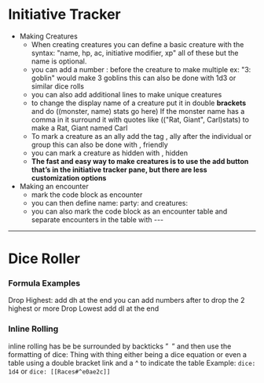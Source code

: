 # Initiative Tracker
- Making Creatures
	- When creating creatures you can define a basic creature with the syntax: "name, hp, ac, initiative modifier, xp" all of these but the name is optional.
	- you can add a number : before the creature to make multiple ex: "3: goblin" would make 3 goblins this can also be done with 1d3 or similar dice rolls
	- you can also add additional lines to make unique creatures
	- to change the display name of a creature put it in double **brackets** and do ((monster, name) stats go here) If the monster name has a comma in it surround it with quotes like (("Rat, Giant", Carl)stats) to make a Rat, Giant named Carl
	- To mark a creature as an ally add the tag , ally after the individual or group this can also be done with , friendly
	- you can mark a creature as hidden with ,  hidden
	- **The fast and easy way to make creatures is to use the add button that’s in the initiative tracker pane, but there are less customization options**
- Making an encounter
	- mark the code block as encounter
	- you can then define name: party: and creatures:
	- you can also mark the code block as an encounter table and separate encounters in the table with ---
---
# Dice Roller
### Formula Examples
Drop Highest: add dh at the end you can add numbers after to drop the 2 highest or more
Drop Lowest add dl at the end
### Inline Rolling
inline rolling has be be surrounded by backticks ”` `”  and then use the formatting of dice: Thing with thing either being a dice equation or even a table using a double bracket link and a ^ to indicate the table
Example:
`dice: 1d4`
or
`dice: [[Races#^e0ae2c]]`